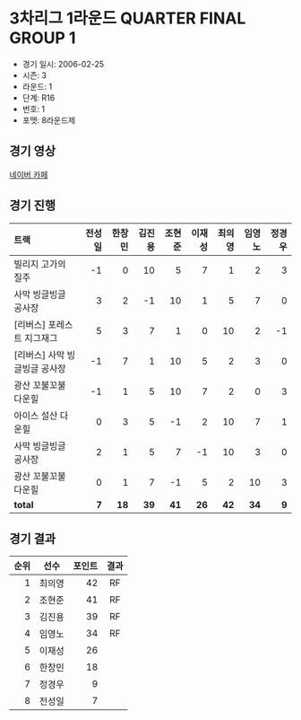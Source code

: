 # 3차리그 1라운드 QUARTER FINAL GROUP 1

- 경기 일시: 2006-02-25
- 시즌: 3
- 라운드: 1
- 단계: R16
- 번호: 1
- 포맷: 8라운드제





## 경기 영상
[네이버 카페](https://cafe.naver.com/leaguekart/48)

## 경기 진행

| 트랙 | 전성일 | 한창민 | 김진용 | 조현준 | 이재성 | 최의영 | 임영노 | 정경우 |
|:---|---:|---:|---:|---:|---:|---:|---:|---:|
| 빌리지 고가의 질주 | -1 | 0 | 10 | 5 | 7 | 1 | 2 | 3 |
| 사막 빙글빙글 공사장 | 3 | 2 | -1 | 10 | 1 | 5 | 7 | 0 |
| [리버스] 포레스트 지그재그 | 5 | 3 | 7 | 1 | 0 | 10 | 2 | -1 |
| [리버스] 사막 빙글빙글 공사장 | -1 | 7 | 1 | 10 | 5 | 2 | 3 | 0 |
| 광산 꼬불꼬불 다운힐 | -1 | 1 | 5 | 10 | 7 | 2 | 0 | 3 |
| 아이스 설산 다운힐 | 0 | 3 | 5 | -1 | 2 | 10 | 7 | 1 |
| 사막 빙글빙글 공사장 | 2 | 1 | 5 | 7 | -1 | 10 | 3 | 0 |
| 광산 꼬불꼬불 다운힐 | 0 | 1 | 7 | -1 | 5 | 2 | 10 | 3 |
| __total__ | __7__ | __18__ | __39__ | __41__ | __26__ | __42__ | __34__ | __9__ |




## 경기 결과

| 순위 | 선수 | 포인트 | 결과 |
|---:|:---:|---:|:---:|
| 1 | 최의영 | 42 | RF |
| 2 | 조현준 | 41 | RF |
| 3 | 김진용 | 39 | RF |
| 4 | 임영노 | 34 | RF |
| 5 | 이재성 | 26 |  |
| 6 | 한창민 | 18 |  |
| 7 | 정경우 | 9 |  |
| 8 | 전성일 | 7 |  |

